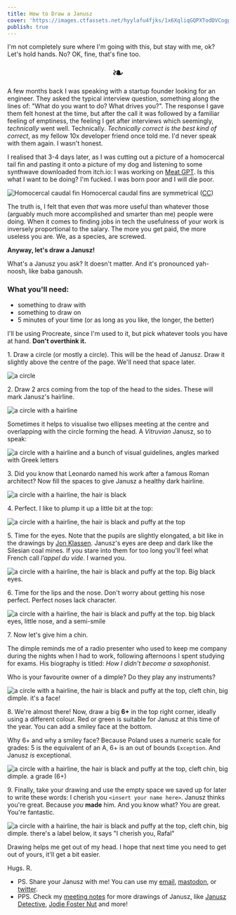 ```yaml
---
title: How to Draw a Janusz
cover: 'https://images.ctfassets.net/hyylafu4fjks/1x6XqliqGQPXTodDVCogp0/14e3c09213cf95389e73150fdbc06763/Untitled_Artwork_96.png'
publish: true
---
```


I'm not completely sure where I'm going with this, but stay with me, ok? Let's hold hands. No? OK, fine, that's fine too.

<center style='font-size: 2rem'>❧</center>

A few months back I was speaking with a startup founder looking for an engineer.  They asked the typical interview question, something along the lines of: "What do you want to do? What drives you?". The response I gave them felt honest at the time, but after the call it was followed by a familiar feeling of emptiness, the feeling I get after interviews which seemingly, *technically* went well. Technically. *Technically correct is the best kind of correct*, as my fellow 10x developer friend once told me. I'd never speak with them again. I wasn't honest.

I realised that 3-4 days later, as I was cutting out a picture of a homocercal tail fin and pasting it onto a picture of my dog and listening to some synthwave downloaded from itch.io: I was working on [Meat GPT](https://meat-gpt.sonnet.io). Is this what I want to be doing? I'm fucked. I was born poor and I will die poor.


![Homocercal caudal fin](004-fin.png)
Homocercal caudal fins are symmetrical ([CC](https://en.wikipedia.org/wiki/Fish_fin#/media/File:Barb_gonio_080525_9610_ltn_Cf.jpg))


The truth is, I felt that even *that* was more useful than whatever those (arguably much more accomplished and smarter than me) people were doing. When it comes to finding jobs in tech the usefulness of your work is inversely proportional to the salary. The more you get paid, the more useless you are. We, as a species, are screwed.

**Anyway, let's draw a Janusz!**

What's a Janusz you ask? It doesn't matter. And it's pronounced yah-noosh, like baba ganoush.

### What you'll need:

- something to draw with
- something to draw on
- 5 minutes of your time (or as long as you like, the longer, the better)

I'll be using Procreate, since I'm used to it, but pick whatever tools you have at hand. **Don't overthink it.**


1\. Draw a circle (or mostly a circle). This will be the head of Janusz. Draw it slightly above the centre of the page. We'll need that space later.

![a circle](004-01.png)

2\. Draw 2 arcs coming from the top of the head to the sides. These will mark Janusz's hairline.
 
![a circle with a hairline](004-02.png)  

Sometimes it helps to visualise two ellipses meeting at the centre and overlapping with the circle forming the head. A *Vitruvian* Janusz, so to speak:

![a circle with a hairline and a bunch of visual guidelines, angles marked with Greek letters](004-03.png)

3\. Did you know that Leonardo named his work after a famous Roman architect? Now fill the spaces to give Janusz a healthy dark hairline.

![a circle with a hairline, the hair is black](004-04.png)

4\. Perfect. I like to plump it up a little bit at the top:

![a circle with a hairline, the hair is black and puffy at the top](004-05.png)

5\. Time for the eyes. Note that the pupils are slightly elongated, a bit like in the drawings by [Jon Klassen](https://i.cbc.ca/1.4270907.1504213418!/fileImage/httpImage/image.jpg_gen/derivatives/16x9_780/jon-klassen.jpg). Janusz's eyes are deep and dark like the Silesian coal mines. If you stare into them for too long you'll feel what French call _l’appel du vide_. I warned you.

![a circle with a hairline, the hair is black and puffy at the top. Big black eyes.](004-06.png)

6\. Time for the lips and the nose. Don't worry about getting his nose perfect. Perfect noses lack character.

![a circle with a hairline, the hair is black and puffy at the top. big black eyes, little nose, and a semi-smile](004-07.png)

7\. Now let's give him a chin.

The dimple reminds me of a radio presenter who used to keep me company during the nights when I had to work, following afternoons I spent studying for exams. His biography is titled: *How I didn't become a saxophonist*.
   
Who is your favourite owner of a dimple? Do they play any instruments?

![a circle with a hairline, the hair is black and puffy at the top, cleft chin, big dimple. it's a face!](004-08.png)

8\. We're almost there! Now, draw a big **6+** in the top right corner, ideally using a different colour. Red or green is suitable for Janusz at this time of the year. You can add a smiley face at the bottom. 

Why 6+ and why a smiley face? Because Poland uses a numeric scale for grades: 5 is the equivalent of an A, 6+ is an out of bounds `Exception`. And Janusz *is* exceptional.

![a circle with a hairline, the hair is black and puffy at the top, cleft chin, big dimple. a grade (6+)](004-09.png)

9\. Finally, take your drawing and use the empty space we saved up for later to write these words: I cherish you `<insert your name here>`. Janusz thinks you're great. Because *you* **made** him. And you know what? You are great. You're fantastic.

![a circle with a hairline, the hair is black and puffy at the top, cleft chin, big dimple. there's a label below, it says "I cherish you, Rafal"](004-10.png)

Drawing helps me get out of my head. I hope that next time you need to get out of yours, it'll get a bit easier.


Hugs.
R.

- PS. Share your Janusz with me! You can use my [email](mailto:hello@sonnet.io), [mastodon](https://mastodon.cloud/@raf), or [twitter](https://twitter.com/rafalpast).
- PPS. Check my [meeting notes](https://potato.horse) for more drawings of Janusz, like [Janusz Detective](https://www.potato.horse/p/4ZPPRo37jC3hrFg4RCX5rz), [Jodie Foster Nut](https://www.potato.horse/p/6ChJKGuyRCltoTFqj3zMCK)  and more!
